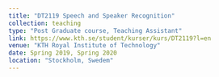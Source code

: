 ```yaml
---
title: "DT2119 Speech and Speaker Recognition"
collection: teaching
type: "Post Graduate course, Teaching Assistant"
link: https://www.kth.se/student/kurser/kurs/DT2119?l=en
venue: "KTH Royal Institute of Technology"
date: Spring 2019, Spring 2020
location: "Stockholm, Swedem"
---
```

